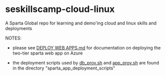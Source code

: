 # seskillscamp-cloud-linux
A Sparta Global repo for learning and demo'ing cloud and linux skills and deployments



NOTES:

- please see [DEPLOY WEB APPS.md](<DEPLOY WEB APPS.md>) for documentation on deploying the two-tier sparta web app on Azure

- the deployment scripts used by [db_prov.sh](sparta_app_deployment_scripts/db_prov.sh) and [app_prov.sh](sparta_app_deployment_scripts/app_prov.sh) are found in the directory "sparta_app_deployment_scripts"